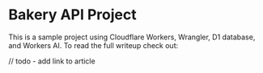 # Bakery API Project

This is a sample project using Cloudflare Workers, Wrangler, D1 database, and Workers AI.  To read the full writeup check out:

// todo - add link to article